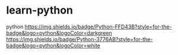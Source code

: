 # learn-python
python
https://img.shields.io/badge/Python-FFD43B?style=for-the-badge&logo=python&logoColor=darkgreen 
https://img.shields.io/badge/Python-3776AB?style=for-the-badge&logo=python&logoColor=white
